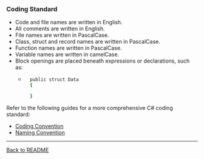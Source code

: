 ### Coding Standard

* Code and file names are written in English.
* All comments are written in English.
* File names are written in PascalCase.
* Class, struct and record names are written in PascalCase.
* Function names are written in PascalCase.
* Variable names are written in camelCase.
* Block openings are placed beneath expressions or declarations, such as:
    * ```bash
        public struct Data
        {

        }
        ```

Refer to the following guides for a more comprehensive C# coding standard:

* [Coding Convention](https://learn.microsoft.com/en-us/dotnet/csharp/fundamentals/coding-style/coding-conventions)
* [Naming Convention](https://learn.microsoft.com/en-us/dotnet/csharp/fundamentals/coding-style/identifier-names)

---

[Back to README](../README.md)